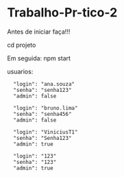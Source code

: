 # Trabalho-Pr-tico-2
Antes de iniciar faça!!!

cd projeto

Em seguida:
npm start

usuarios:
      
      "login": "ana.souza"
      "senha": "senha123"
      "admin": false

      "login": "bruno.lima"
      "senha": "senha456"
      "admin": false

      "login": "ViniciusT1"
      "senha": "Senha123"
      "admin": true

      "login": "123"  
      "senha": "123"
      "admin": true
      
